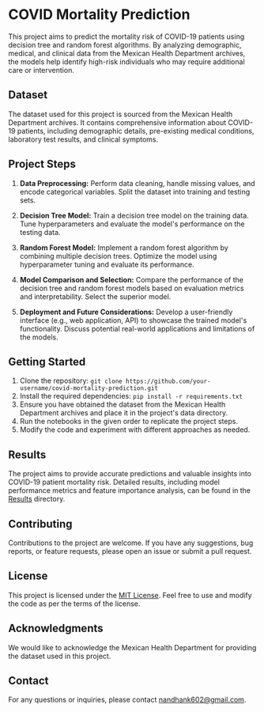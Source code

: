 # COVID Mortality Prediction

This project aims to predict the mortality risk of COVID-19 patients using decision tree and random forest algorithms. By analyzing demographic, medical, and clinical data from the Mexican Health Department archives, the models help identify high-risk individuals who may require additional care or intervention.

## Dataset

The dataset used for this project is sourced from the Mexican Health Department archives. It contains comprehensive information about COVID-19 patients, including demographic details, pre-existing medical conditions, laboratory test results, and clinical symptoms.

## Project Steps

1. **Data Preprocessing:** Perform data cleaning, handle missing values, and encode categorical variables. Split the dataset into training and testing sets.

2. **Decision Tree Model:** Train a decision tree model on the training data. Tune hyperparameters and evaluate the model's performance on the testing data.

3. **Random Forest Model:** Implement a random forest algorithm by combining multiple decision trees. Optimize the model using hyperparameter tuning and evaluate its performance.

4. **Model Comparison and Selection:** Compare the performance of the decision tree and random forest models based on evaluation metrics and interpretability. Select the superior model.

5. **Deployment and Future Considerations:** Develop a user-friendly interface (e.g., web application, API) to showcase the trained model's functionality. Discuss potential real-world applications and limitations of the models.

## Getting Started

1. Clone the repository: `git clone https://github.com/your-username/covid-mortality-prediction.git`
2. Install the required dependencies: `pip install -r requirements.txt`
3. Ensure you have obtained the dataset from the Mexican Health Department archives and place it in the project's data directory.
4. Run the notebooks in the given order to replicate the project steps.
5. Modify the code and experiment with different approaches as needed.

## Results

The project aims to provide accurate predictions and valuable insights into COVID-19 patient mortality risk. Detailed results, including model performance metrics and feature importance analysis, can be found in the [Results](results/) directory.

## Contributing

Contributions to the project are welcome. If you have any suggestions, bug reports, or feature requests, please open an issue or submit a pull request.

## License

This project is licensed under the [MIT License](LICENSE). Feel free to use and modify the code as per the terms of the license.

## Acknowledgments

We would like to acknowledge the Mexican Health Department for providing the dataset used in this project.

## Contact

For any questions or inquiries, please contact [nandhank602@gmail.com](mailto:your-email@example.com).
